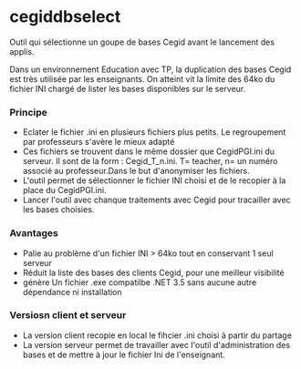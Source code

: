 # cegiddbselect
Outil qui sélectionne un goupe de bases Cegid avant le lancement des applis.

Dans un environnement Education avec TP, la duplication des bases Cegid est très utilisée par les enseignants.
On atteint vit la limite des 64ko du fichier INI chargé de lister les bases disponibles sur le serveur.

### Principe
- Eclater le fichier .ini en plusieurs fichiers plus petits. Le regroupement par professeurs s'avère le mieux adapté
- Ces fichiers se trouvent dans le même dossier que CegidPGI.ini du serveur. Il sont de la form : Cegid_T_n.ini. T= teacher, n= un numéro associé au professeur.Dans le but d'anonymiser les fichiers.
- L'outil permet de sélectionner le fichier INI choisi et de le recopier à la place du CegidPGI.ini.
- Lancer l'outil avec chanque traitements avec Cegid pour tracailler avec les bases choisies.

### Avantages
- Palie au problème d'un fichier INI > 64ko tout en conservant 1 seul serveur
- Réduit la liste des bases des clients Cegid, pour une meilleur visibilité
- génère Un fichier .exe compatilbe .NET 3.5 sans aucune autre dépendance ni installation

### Versiosn client et serveur
- La version client recopie en local le fihcier .ini choisi à partir du partage
- La version serveur permet de travailler avec l'outil d'administration des bases et de mettre à jour le fichier Ini de l'enseignant.
